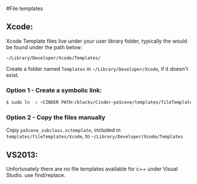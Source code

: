 #File templates

## Xcode:

Xcode Template files live under your user library folder, typically the would be found under the path below:
```
~/Library/Developer/Xcode/Templates/
```

Create a folder named ```Templates``` in ```~/Library/Developer/Xcode```, if it doesn't exist.

### Option 1 - Create a symbolic link:

```bash
$ sudo ln -s <CINDER PATH>/blocks/Cinder-poScene/templates/fileTemplates/Xcode/poScene_subclass.xctemplate ~/Library/Developer/Xcode/Templates/poScene_subclass.xctemplate 
```

### Option 2 - Copy the files manually

Copy ```poScene_subclass.xctemplate```, included in ```templates/fileTemplates/Xcode```, to ```~/Library/Developer/Xcode/Templates```

## VS2013:
Unfortunately there are no file templates available for c++ under Visual Studio. use find/replace.  